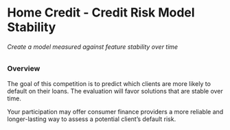 # Home Credit - Credit Risk Model Stability
###### Create a model measured against feature stability over time

### Overview
The goal of this competition is to predict which clients are more likely to default on their loans. The evaluation will favor solutions that are stable over time.

Your participation may offer consumer finance providers a more reliable and longer-lasting way to assess a potential client’s default risk.
